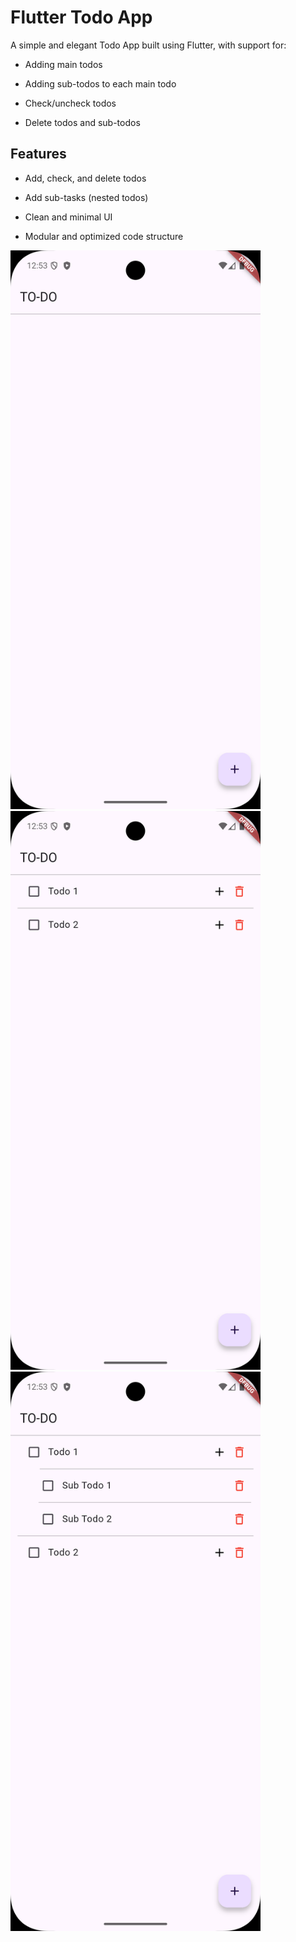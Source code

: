 # Flutter Todo App

A simple and elegant Todo App built using Flutter, with support for:

- Adding main todos

- Adding sub-todos to each main todo

- Check/uncheck todos

- Delete todos and sub-todos


## Features

- Add, check, and delete todos

- Add sub-tasks (nested todos)

- Clean and minimal UI

- Modular and optimized code structure

<img src="assets/screenshot_1.png" width="400"  alt="Main Screen"/>
<img src="assets/screenshot_2.png" width="400"  alt="Main with Todos"/>
<img src="assets/screenshot_3.png" width="400"  alt="SubTodos Expanded"/>